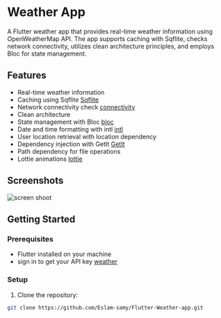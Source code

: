 # Weather App

A Flutter weather app that provides real-time weather information using OpenWeatherMap API. The app supports caching with Sqflite, checks network connectivity, utilizes clean architecture principles, and employs Bloc for state management.

## Features

- Real-time weather information
- Caching using Sqflite [Sqflite](https://pub.dev/packages/sqflite)
- Network connectivity check [connectivity](https://pub.dev/packages/connectivity_plus)
- Clean architecture
- State management with Bloc [bloc](https://pub.dev/packages/flutter_bloc)
- Date and time formatting with intl [intl](https://pub.dev/packages/intl)
- User location retrieval with location dependency 
- Dependency injection with GetIt [GetIt](https://pub.dev/packages/get_it)
- Path dependency for file operations
- Lottie animations [lottie](https://pub.dev/packages/lottie)

## Screenshots
![screen shoot](https://github.com/Eslam-samy/Flutter-Weather-app/assets/62740501/4ca0acc4-856b-4cbc-80f4-49dbeeeb7c8c)


## Getting Started

### Prerequisites

- Flutter installed on your machine
- sign in to get your API key [weather](https://docs.tomorrow.io/reference/weather-data-layers)

### Setup

1. Clone the repository:

```bash
git clone https://github.com/Eslam-samy/Flutter-Weather-app.git
